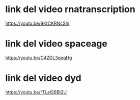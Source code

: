 # link del video rnatranscription
https://youtu.be/9KtCKRNcShI

# link del video spaceage
https://youtu.be/C4ZGL3qeqHg

# link del video dyd
https://youtu.be/rTLaIS8Bl2U
